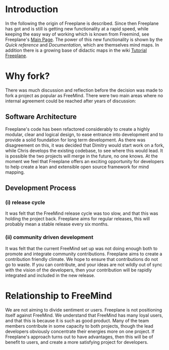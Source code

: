 # Introduction
In the following the origin of Freeplane is described. Since then Freeplane has got and is still is getting new functionality at a rapid speed, while keeping the easy way of working which is known from Freemind, see Freeplane's [Main Page](Main_Page.md). The power of this new functionality is shown by the *Quick reference* and *Documentation*, which are themselves mind maps. In addition there is a growing base of didactic maps in the wiki [Tutorial Freeplane](Tutorial_Freeplane.md).

# Why fork?

There was much discussion and reflection before the decision was made to fork a project as popular as FreeMind. There were two main areas where no internal agreement could be reached after years of discussion: 

## Software Architecture

Freeplane's code has been refactored considerably to create a highly modular, clear and logical design, to ease entrance into development and to provide a solid foundation for long term development. As there was disagreement on this, it was decided that Dimitry would start work on a fork, while Chris develops the existing codebase, to see where this would lead. It is possible the two projects will merge in the future, no one knows. At the moment we feel that Freeplane offers an exciting opportunity for developers to help create a lean and extensible open source framework for mind mapping. 

## Development Process

### (i) release cycle

It was felt that the FreeMind release cycle was too slow, and that this was holding the project back. Freeplane aims for regular releases, this will probably mean a stable release every six months. 

### (ii) community driven development

It was felt that the current FreeMind set up was not doing enough both to promote and integrate community contributions. Freeplane aims to create a contribution friendly climate. We hope to ensure that contributions do not go to waste. If you can contribute, and your ideas are not wildly out of sync with the vision of the developers, then your contribution will be rapidly integrated and included in the new release. 

# Relationship to FreeMind

We are not aiming to divide sentiment or users. Freeplane is not positioning itself against FreeMind. We understand that FreeMind has many loyal users, and that this is because it is such as good product. Many of the team members contribute in some capacity to both projects, though the lead developers obviously concentrate their energies more on one project. If Freeplane's approach turns out to have advantages, then this will be of benefit to users, and create a more satisfying project for developers. 

<!-- ({Category:History}) -->

